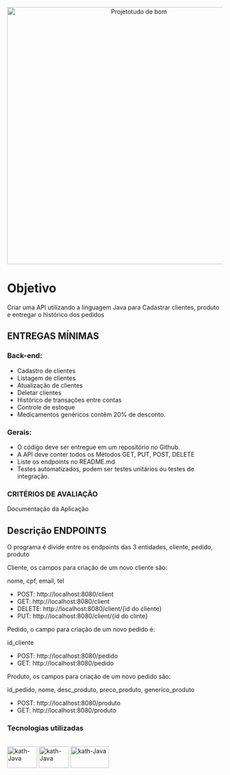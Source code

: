 <div align = "center">
  <img width="600" alt="Projetotudo de bom" src="https://user-images.githubusercontent.com/90014122/184505066-7cf779f3-2bc6-4d85-b28c-d14f88e1edd4.png">
  <br>
</div>


<h1>Objetivo</h1>
<p>Criar uma API utilizando a linguagem Java para Cadastrar clientes, produto e entregar o histórico dos pedidos</p>
<h2>ENTREGAS MÍNIMAS</h2>

<h3>Back-end:</h3>
<ul>
<li>Cadastro de clientes</li>
<li>Listagem de clientes</li>
<li>Atualização de clientes</li>
<li>Deletar clientes</li>
<li>Histórico de transações entre contas</li>
<li>Controle de estoque</li>
<li>Medicamentos genéricos contêm 20% de desconto.</li>
</ul>
<h3>Gerais:</h3>
<ul>
<li>O código deve ser entregue em um repositório no Github.</li>
<li>A API deve conter todos os Métodos GET, PUT, POST, DELETE</li>
<li>Liste os endpoints no README.md</li>
<li>Testes automatizados, podem ser testes unitários ou testes de integração.</li>
 </ul>
<h3>CRITÉRIOS DE AVALIAÇÃO</h3>
 
<p>Documentação da Aplicação</p>

<h2>Descrição ENDPOINTS</h2>
<div>
<p>O programa é divide entre os endpoints das 3 entidades, cliente, pedido, produto
<p>Cliente, os campos para criação de um novo cliente são:</p>
<p>nome, cpf, email, tel</p>
<ul>
<li>POST: http://localhost:8080/client</li>
<li>GET: http://localhost:8080/client</li>
<li>DELETE: http://localhost:8080/client/{id do cliente}</li>
<li>PUT: http://localhost:8080/client/{id do clinte}</li>
</ul>
<p>Pedido, o campo para criação de um novo pedido é:</p>
<p>id_cliente</p>
 <ul>
 <li>POST: http://localhost:8080/pedido</li>
 <li>GET: http://localhost:8080/pedido</li>
 </ul>
 
<p>Produto, os campos para criação de um novo pedido são:</p>
<p>id_pedido, nome, desc_produto, preco_produto, generico_produto</p>
<ul>
<li>POST: http://localhost:8080/produto</li>
<li>GET: http://localhost:8080/produto</li>
</ul>
</div>
<h3>Tecnologias utilizadas</h3>
<div style="display: inline_block"><br>
  <img align="center" alt="kath-Java" height="50" width="70" src="https://cdn.jsdelivr.net/gh/devicons/devicon/icons/java/java-original-wordmark.svg">
  <img align="center" alt="kath-Java" height="50" width="70"  src="https://cdn.jsdelivr.net/gh/devicons/devicon/icons/spring/spring-original-wordmark.svg" />
  <img align="center" alt="kath-Java" height="50" width="90" src="https://cdn.jsdelivr.net/gh/devicons/devicon/icons/mysql/mysql-original-wordmark.svg" />
 </div>
